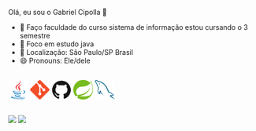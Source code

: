 Olá, eu sou o Gabriel Cipolla 👋



- 🔭 Faço faculdade do curso sistema de informação estou cursando o 3 semestre
- 🌱 Foco em estudo java
- 📍 Localização: São Paulo/SP Brasil
- 😄 Pronouns: Ele/dele


<div style="display: inline_block"><br>
  <img src="https://raw.githubusercontent.com/devicons/devicon/master/icons/java/java-original.svg" alt="Java" width="40" height="40"/>
  
 
  <img src="https://raw.githubusercontent.com/devicons/devicon/master/icons/git/git-original.svg" alt="Git" width="40" height="40"/>
  <img src="https://raw.githubusercontent.com/devicons/devicon/master/icons/github/github-original.svg" alt="GitHub" width="40" height="40"/>
  <img src="https://raw.githubusercontent.com/devicons/devicon/master/icons/spring/spring-original.svg" alt="Spring Boot" width="40" height="40"/>
  <img src="https://raw.githubusercontent.com/devicons/devicon/master/icons/mysql/mysql-original.svg" alt="MySQL" width="40" height="40"/>
</div>

</div>
  
  ##
 
<div> 
  <a href = "gabriel.cipolla.rocca@gmail.com"><img src="https://img.shields.io/badge/-Gmail-%23333?style=for-the-badge&logo=gmail&logoColor=white" target="_blank"></a>
  <a href="https://www.linkedin.com/in/gabriel-cipolla-a75605221/?originalSubdomain=br" target="_blank"><img src="https://img.shields.io/badge/-LinkedIn-%230077B5?style=for-the-badge&logo=linkedin&logoColor=white" target="_blank"></a> 
  
</div>

